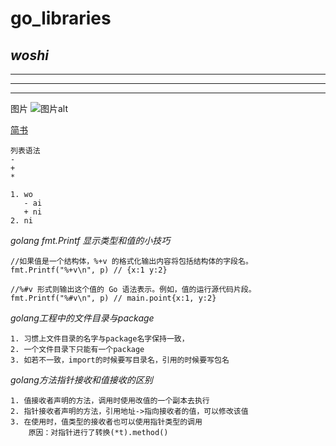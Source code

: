 # go_libraries
*woshi*
---
----
***
****
图片
![图片alt](图片地址 "图片title")

[简书](http://jianshu.com)

```
列表语法
-
+
*

1. wo
   - ai
   + ni
2. ni

```

*golang fmt.Printf 显示类型和值的小技巧*
```$xslt
//如果值是一个结构体，%+v 的格式化输出内容将包括结构体的字段名。
fmt.Printf("%+v\n", p) // {x:1 y:2}

//%#v 形式则输出这个值的 Go 语法表示。例如，值的运行源代码片段。
fmt.Printf("%#v\n", p) // main.point{x:1, y:2}
```
*golang工程中的文件目录与package*
```
1. 习惯上文件目录的名字与package名字保持一致，
2. 一个文件目录下只能有一个package
3. 如若不一致，import的时候要写目录名，引用的时候要写包名
```
*golang方法指针接收和值接收的区别*
```$xslt
1. 值接收者声明的方法，调用时使用改值的一个副本去执行
2. 指针接收者声明的方法，引用地址->指向接收者的值，可以修改该值
3. 在使用时，值类型的接收者也可以使用指针类型的调用
    原因：对指针进行了转换(*t).method()
```